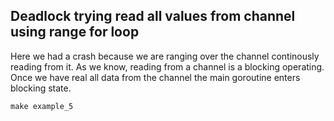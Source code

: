 ## Deadlock trying read all values from channel using range for loop

Here we had a crash because we are ranging over the channel continously reading from it. As we know, reading from a channel is a blocking operating. Once we have real all data from the channel the main goroutine enters blocking state.

```
make example_5
```

